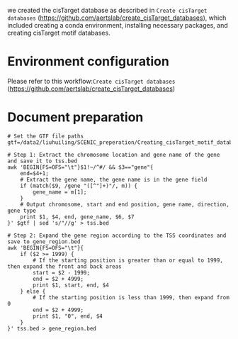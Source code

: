 we created the cisTarget database as described in `Create cisTarget databases` (https://github.com/aertslab/create_cisTarget_databases), which included creating a conda environment, installing necessary packages, and creating cisTarget motif databases. 
# Environment configuration
Please refer to this workflow:`Create cisTarget databases` (https://github.com/aertslab/create_cisTarget_databases)

# Document preparation
```shell
# Set the GTF file paths
gtf=/data2/liuhuiling/SCENIC_preperation/Creating_cisTarget_motif_databases/Genome_assembly_Amel_HAv3.1.gtf

# Step 1: Extract the chromosome location and gene name of the gene and save it to tss.bed
awk 'BEGIN{FS=OFS="\t"}$1!~/^#/ && $3=="gene"{
    end=$4+1;
    # Extract the gene name, the gene name is in the gene field
    if (match($9, /gene "([^"]+)"/, m)) {
        gene_name = m[1];
    }
    # Output chromosome, start and end position, gene name, direction, gene type
    print $1, $4, end, gene_name, $6, $7
}' $gtf | sed 's/"//g' > tss.bed

# Step 2: Expand the gene region according to the TSS coordinates and save to gene_region.bed
awk 'BEGIN{FS=OFS="\t"}{
    if ($2 >= 1999) {
        # If the starting position is greater than or equal to 1999, then expand the front and back areas
        start = $2 - 1999;
        end = $2 + 4999;
        print $1, start, end, $4
    } else {
        # If the starting position is less than 1999, then expand from 0
        end = $2 + 4999;
        print $1, "0", end, $4
    }
}' tss.bed > gene_region.bed
```
